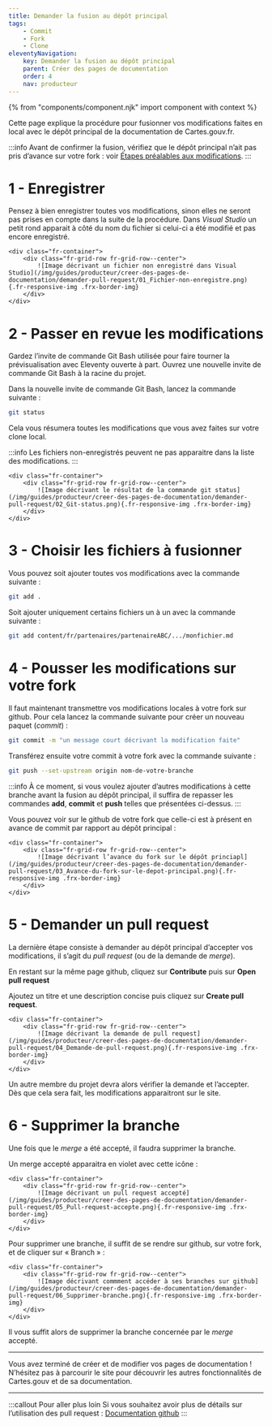 ```yaml
---
title: Demander la fusion au dépôt principal
tags:
    - Commit
    - Fork
    - Clone
eleventyNavigation:
    key: Demander la fusion au dépôt principal
    parent: Créer des pages de documentation
    order: 4
    nav: producteur
---
```


{% from "components/component.njk" import component with context %}

Cette page explique la procédure pour fusionner vos modifications faites en local avec le dépôt principal de la documentation de Cartes.gouv.fr.

:::info
Avant de confirmer la fusion, vérifiez que le dépôt principal n’ait pas pris d’avance sur votre fork : voir [Étapes préalables aux modifications](../etapes-prealables-aux-modifications/).
:::

# 1 - Enregistrer

Pensez à bien enregistrer toutes vos modifications, sinon elles ne seront pas prises en compte dans la suite de la procédure. Dans _Visual Studio_ un petit rond apparait à côté du nom du fichier si celui-ci a été modifié et pas encore enregistré.

    <div class="fr-container">
        <div class="fr-grid-row fr-grid-row--center">
            ![Image décrivant un fichier non enregistré dans Visual Studio](/img/guides/producteur/creer-des-pages-de-documentation/demander-pull-request/01_Fichier-non-enregistre.png){.fr-responsive-img .frx-border-img}
        </div>
    </div>

# 2 - Passer en revue les modifications

Gardez l’invite de commande Git Bash utilisée pour faire tourner la prévisualisation avec Eleventy ouverte à part. Ouvrez une nouvelle invite de commande Git Bash à la racine du projet.

Dans la nouvelle invite de commande Git Bash, lancez la commande suivante :

```bash
git status
```

Cela vous résumera toutes les modifications que vous avez faites sur votre clone local.

:::info
Les fichiers non-enregistrés peuvent ne pas apparaitre dans la liste des modifications.
:::

    <div class="fr-container">
        <div class="fr-grid-row fr-grid-row--center">
            ![Image décrivant le résultat de la commande git status](/img/guides/producteur/creer-des-pages-de-documentation/demander-pull-request/02_Git-status.png){.fr-responsive-img .frx-border-img}
        </div>
    </div>

# 3 - Choisir les fichiers à fusionner

Vous pouvez soit ajouter toutes vos modifications avec la commande suivante :

```bash
git add .
```

Soit ajouter uniquement certains fichiers un à un avec la commande suivante :

```bash
git add content/fr/partenaires/partenaireABC/.../monfichier.md
```

# 4 - Pousser les modifications sur votre fork

Il faut maintenant transmettre vos modifications locales à votre fork sur github. Pour cela lancez la commande suivante pour créer un nouveau paquet (_commit_) :

```bash
git commit -m "un message court décrivant la modification faite"
```

Transférez ensuite votre commit à votre fork avec la commande suivante :

```bash
git push --set-upstream origin nom-de-votre-branche
```

:::info
À ce moment, si vous voulez ajouter d’autres modifications à cette branche avant la fusion au dépôt principal, il suffira de repasser les commandes **add**, **commit** et **push** telles que présentées ci-dessus.
:::

Vous pouvez voir sur le github de votre fork que celle-ci est à présent en avance de commit par rapport au dépôt principal :

    <div class="fr-container">
        <div class="fr-grid-row fr-grid-row--center">
            ![Image décrivant l’avance du fork sur le dépôt princiapl](/img/guides/producteur/creer-des-pages-de-documentation/demander-pull-request/03_Avance-du-fork-sur-le-depot-principal.png){.fr-responsive-img .frx-border-img}
        </div>
    </div>

# 5 - Demander un pull request

La dernière étape consiste à demander au dépôt principal d’accepter vos modifications, il s’agit du _pull request_ (ou de la demande de _merge_).

En restant sur la même page github, cliquez sur **Contribute** puis sur **Open pull request**

Ajoutez un titre et une description concise puis cliquez sur **Create pull request**.

    <div class="fr-container">
        <div class="fr-grid-row fr-grid-row--center">
            ![Image décrivant la demande de pull request](/img/guides/producteur/creer-des-pages-de-documentation/demander-pull-request/04_Demande-de-pull-request.png){.fr-responsive-img .frx-border-img}
        </div>
    </div>

Un autre membre du projet devra alors vérifier la demande et l’accepter. Dès que cela sera fait, les modifications apparaitront sur le site.

# 6 - Supprimer la branche

Une fois que le _merge_ a été accepté, il faudra supprimer la branche.

Un merge accepté apparaitra en violet avec cette icône :

    <div class="fr-container">
        <div class="fr-grid-row fr-grid-row--center">
            ![Image décrivant un pull request accepté](/img/guides/producteur/creer-des-pages-de-documentation/demander-pull-request/05_Pull-request-accepte.png){.fr-responsive-img .frx-border-img}
        </div>
    </div>

Pour supprimer une branche, il suffit de se rendre sur github, sur votre fork, et de cliquer sur « Branch » :

    <div class="fr-container">
        <div class="fr-grid-row fr-grid-row--center">
            ![Image décrivant commment accéder à ses branches sur github](/img/guides/producteur/creer-des-pages-de-documentation/demander-pull-request/06_Supprimer-branche.png){.fr-responsive-img .frx-border-img}
        </div>
    </div>

Il vous suffit alors de supprimer la branche concernée par le _merge_ accepté.

---

Vous avez terminé de créer et de modifier vos pages de documentation ! N’hésitez pas à parcourir le site pour découvrir les autres fonctionnalités de Cartes.gouv et de sa documentation.

---

:::callout Pour aller plus loin
Si vous souhaitez avoir plus de détails sur l’utilisation des pull request :
[Documentation github](https://docs.github.com/fr/pull-requests)
:::
